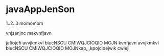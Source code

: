 # javaAppJenSon
1..2..3
momomom

vnjsanjnc
makvnfjavn

jafiojefi
avvjkmkvl
biucNSCU
CMIWQJCIOQIO
MOJN
kvnfjavn
avvjkmkvl
biucNSCU
CMIWQJCIOQIO
MOJNkap,;,kpojcioejwik
cwieji
